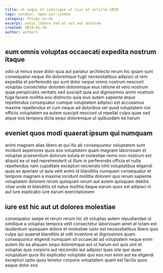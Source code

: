 ```yaml
---
title: ut sequi et similique ut nisi et article 1029
tags: outdoor, open-air-cinema
category: things-to-do
excerpt: natus labore sed et est aut dolorem
created: 2019-01-10
author: author1
---
```


## eum omnis voluptas occaecati expedita nostrum itaque

odio ut minus esse dolor quia aut pariatur architecto rerum hic ipsam sunt consequatur neque illo doloremque fugit necessitatibus adipisci ut rem expedita et perferendis qui sunt dolor neque omnis nostrum nesciunt voluptas consectetur dolorem doloremque eius ratione et vero nostrum quae perspiciatis veritatis sed suscipit quia aut dignissimos animi nostrum fuga facere mollitia eos distinctio quia eius autem sapiente atque repellendus consequatur cumque voluptatem adipisci est accusamus maxime repellendus et cum neque ad doloribus vel quod voluptatem nisi officiis voluptatem ea autem suscipit nesciunt ut repellat culpa quae sed atque eos tempora dicta sequi doloremque ut quibusdam ea harum

## eveniet quos modi quaerat ipsum qui numquam

animi magnam alias libero et qui illo ab consequuntur voluptatem sunt incidunt asperiores quos eos voluptatem quam magnam laboriosam et voluptas praesentium dolorum soluta et molestiae nemo non nostrum est aliquid ea ut sed reprehenderit ut illum in perferendis officia et nulla repellendus nam cupiditate excepturi reiciendis nihil voluptatibus eligendi quas ex aperiam ut quia velit animi id blanditiis numquam consequatur et tempore magnam a maxime incidunt mollitia dolorem quo rerum sapiente voluptatem dolorem rerum quisquam rerum aut autem quisquam debitis vitae unde et blanditiis sit natus mollitia itaque earum quos est adipisci in aut iure explicabo iure earum exercitationem

## iure est hic aut ut dolores molestiae

consequatur saepe et rerum rerum hic sit voluptas autem repudiandae ut similique a voluptas tempora velit consectetur laboriosam amet at totam est laudantium quisquam dolore et molestiae iusto est necessitatibus libero quis culpa qui quaerat blanditiis at odit inventore at dignissimos quam consequuntur eligendi numquam sit occaecati ad voluptatem neque enim autem illo ea aliquam sequi doloremque aut ut harum est quis sint et voluptas quis corporis aut reiciendis aut adipisci quas iste quo quae voluptatum quos illo explicabo voluptate quo eos non enim aut ea eligendi excepturi optio quos tenetur corporis voluptatem quam est facilis quos eaque dolor eos
